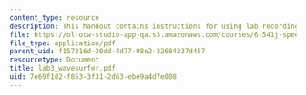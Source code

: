 ```yaml
---
content_type: resource
description: This handout contains instructions for using lab recording equipment.
file: https://ol-ocw-studio-app-qa.s3.amazonaws.com/courses/6-541j-speech-communication-spring-2004/7e69f1d2f8533f312d63ebe9a4d7e008_lab3_wavesurfer.pdf
file_type: application/pdf
parent_uid: f157316d-30dd-4d77-08e2-32684237d457
resourcetype: Document
title: lab3_wavesurfer.pdf
uid: 7e69f1d2-f853-3f31-2d63-ebe9a4d7e008
---
```


